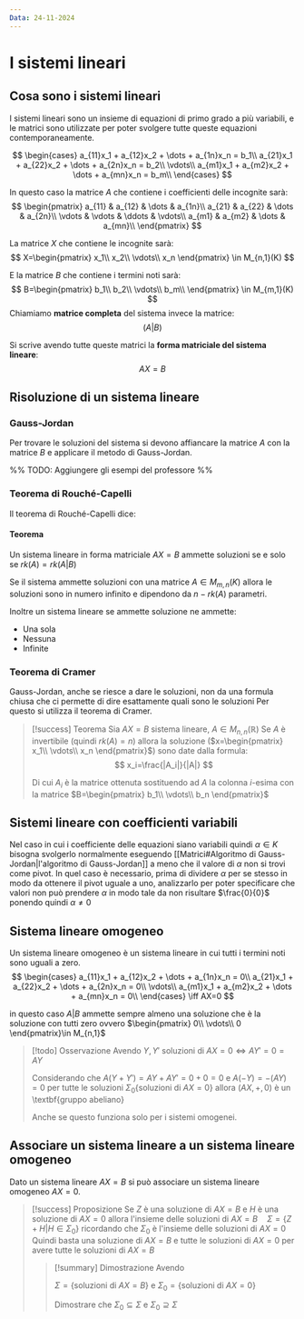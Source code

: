 ```yaml
---
Data: 24-11-2024
---
```



# I sistemi lineari
## Cosa sono i sistemi lineari
I sistemi lineari sono un insieme di equazioni di primo grado a più variabili, e le matrici sono utilizzate per poter svolgere tutte queste equazioni contemporaneamente.

$$
\begin{cases}
	a_{11}x_1 + a_{12}x_2 + \dots + a_{1n}x_n = b_1\\
	a_{21}x_1 + a_{22}x_2 + \dots + a_{2n}x_n = b_2\\
	\vdots\\
	a_{m1}x_1 + a_{m2}x_2 + \dots + a_{mn}x_n = b_m\\
\end{cases}
$$

In questo caso la matrice $A$ che contiene i coefficienti delle incognite sarà:
$$
    \begin{pmatrix}
        a_{11} & a_{12} & \dots & a_{1n}\\
        a_{21} & a_{22} & \dots & a_{2n}\\
        \vdots & \vdots & \ddots & \vdots\\
        a_{m1} & a_{m2} & \dots & a_{mn}\\
    \end{pmatrix}
$$

La matrice $X$ che contiene le incognite sarà:
$$
    X=\begin{pmatrix}
      x_1\\
      x_2\\
      \vdots\\
      x_n  
    \end{pmatrix} \in M_{n,1}(K)
$$

E la matrice $B$ che contiene i termini noti sarà:
$$
    B=\begin{pmatrix}
        b_1\\
        b_2\\
        \vdots\\
        b_m\\
    \end{pmatrix} \in M_{m,1}(K)
$$
Chiamiamo **matrice completa** del sistema invece la matrice:
$$
(A|B)
$$

Si scrive avendo tutte queste matrici la **forma matriciale del sistema lineare**:
$$
    AX=B
$$

## Risoluzione di un sistema lineare
### Gauss-Jordan
Per trovare le soluzioni del sistema si devono affiancare la matrice $A$ con la matrice $B$ e applicare il metodo di Gauss-Jordan.

%% TODO: Aggiungere gli esempi del professore %%

### Teorema di Rouché-Capelli

Il teorema di Rouché-Capelli dice:

#### Teorema 
Un sistema lineare in forma matriciale $AX=B$ ammette soluzioni se e solo se $rk(A)=rk(A|B)$

Se il sistema ammette soluzioni con una matrice $A\in M_{m,n}(K)$ allora le soluzioni sono in numero infinito e dipendono da $n-rk(A)$ parametri.

Inoltre un sistema lineare se ammette soluzione ne ammette:
- Una sola
- Nessuna
- Infinite

### Teorema di Cramer
Gauss-Jordan, anche se riesce a dare le soluzioni, non da una formula chiusa che ci permette di dire esattamente quali sono le soluzioni
Per questo si utilizza il teorema di Cramer.
> [!success] Teorema
> Sia $AX=B$ sistema lineare, $A\in M_{n,n}(\mathbb{R})$
> Se $A$ è invertibile (quindi $rk(A)=n$) allora la soluzione ($x=\begin{pmatrix} x_1\\ \vdots\\ x_n \end{pmatrix}$) sono date dalla formula:
> $$
> x_i=\frac{|A_i|}{|A|}
> $$
> 
> Di cui $A_i$ è la matrice ottenuta sostituendo ad $A$ la colonna $i$-esima con la matrice $B=\begin{pmatrix} b_1\\ \vdots\\ b_n \end{pmatrix}$

## Sistemi lineare con coefficienti variabili
Nel caso in cui i coefficiente delle equazioni siano variabili quindi $\alpha \in K$ bisogna svolgerlo normalmente eseguendo [[Matrici#Algoritmo di Gauss-Jordan|l'algoritmo di Gauss-Jordan]] a meno che il valore di $\alpha$ non si trovi come pivot. In quel caso è necessario, prima di dividere $\alpha$ per se stesso in modo da ottenere il pivot uguale a uno, analizzarlo per poter specificare che valori non può prendere $\alpha$ in modo tale da non risultare $\frac{0}{0}$ ponendo quindi $\alpha \neq 0$

## Sistema lineare omogeneo
Un sistema lineare omogeneo è un sistema lineare in cui tutti i termini noti sono uguali a zero.
$$
    \begin{cases}
        a_{11}x_1 + a_{12}x_2 + \dots + a_{1n}x_n = 0\\
        a_{21}x_1 + a_{22}x_2 + \dots + a_{2n}x_n = 0\\
        \vdots\\
        a_{m1}x_1 + a_{m2}x_2 + \dots + a_{mn}x_n = 0\\
    \end{cases} \iff AX=0
$$

in questo caso $A|B$ ammette sempre almeno una soluzione che è la soluzione con tutti zero ovvero $\begin{pmatrix} 0\\ \vdots\\ 0 \end{pmatrix}\in M_{n,1}$


> [!todo] Osservazione
> Avendo $Y,Y'$ soluzioni di $AX=0\iff AY'=0=AY$
>
> Considerando che $A(Y+Y')=AY+AY'=0+0=0$ e $A(-Y)=-(AY)=0$ per tutte le soluzioni $\Sigma_0\{\text{soluzioni di }AX=0\}$ allora $(AX, +, 0)$ è un \textbf{gruppo abeliano}
> 
> Anche se questo funziona solo per i sistemi omogenei.

## Associare un sistema lineare a un sistema lineare omogeneo

Dato un sistema lineare $AX=B$ si può associare un sistema lineare omogeneo $AX=0$.

> [!success] Proposizione
> Se $Z$ è una soluzione di $AX=B$ e $H$ è una soluzione di $AX=0$ allora l'insieme delle soluzioni di $AX=B\quad \Sigma=\{Z+H|H\in \Sigma_0\}$ ricordando che $\Sigma_0$ è l'insieme delle soluzioni di $AX=0$
> Quindi basta una soluzione di $AX=B$ e tutte le soluzioni di $AX=0$ per avere tutte le soluzioni di $AX=B$
> > [!summary] Dimostrazione
> > Avendo 
> >
> > $\Sigma = \{\text{soluzioni di } AX=B\}$ e $\Sigma_0=\{\text{soluzioni di } AX=0\}$ 
> > 
> > Dimostrare che $\Sigma_0 \subseteq \Sigma$ e $\Sigma_0 \supseteq \Sigma$

